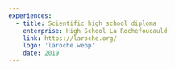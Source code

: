 ```yaml
---
experiences:
  - title: Scientific high school diploma
    enterprise: High School La Rochefoucauld
    link: https://laroche.org/
    logo: 'laroche.webp'
    date: 2019
---
```

